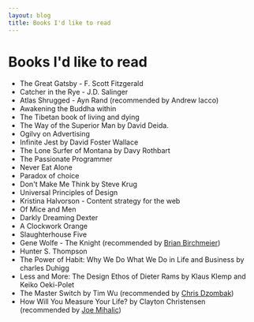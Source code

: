 ```yaml
---
layout: blog
title: Books I'd like to read
---
```


# Books I'd like to read

* The Great Gatsby - F. Scott Fitzgerald
* Catcher in the Rye - J.D. Salinger
* Atlas Shrugged - Ayn Rand (recommended by Andrew Iacco)
* Awakening the Buddha within
* The Tibetan book of living and dying
* The Way of the Superior Man by David Deida.
* Ogilvy on Advertising
* Infinite Jest by David Foster Wallace
* The Lone Surfer of Montana by Davy Rothbart
* The Passionate Programmer
* Never Eat Alone
* Paradox of choice
* Don't Make Me Think by Steve Krug
* Universal Principles of Design
* Kristina Halvorson - Content strategy for the web
* Of Mice and Men
* Darkly Dreaming Dexter
* A Clockwork Orange
* Slaughterhouse Five
* Gene Wolfe - The Knight (recommended by [Brian Birchmeier](http://www.bryanbirchmeier.com/))
* Hunter S. Thompson
* The Power of Habit: Why We Do What We Do in Life and Business by charles Duhigg
* Less and More: The Design Ethos of Dieter Rams by Klaus Klemp and Keiko Oeki-Polet
* The Master Switch by Tim Wu (recommended by [Chris
  Dzombak](http://twitter.com/cdzombak/status/237206727722946560))
* How Will You Measure Your Life? by Clayton
Christensen (recommended by [Joe
Mihalic](http://nomoreharvarddebt.com/2012/08/31/a-heartfelt-thanks-to-my-editing-team-book-launch-post-mortem/))
